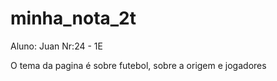# minha_nota_2t

Aluno: Juan Nr:24 - 1E



O tema da pagina é sobre futebol, sobre a origem e jogadores
